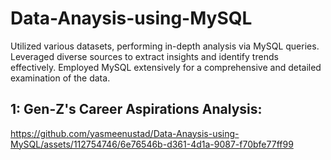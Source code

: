 # Data-Anaysis-using-MySQL
Utilized various datasets, performing in-depth analysis via MySQL queries. Leveraged diverse sources to extract insights and identify trends effectively. Employed MySQL extensively for a comprehensive and detailed examination of the data.

## 1: Gen-Z's Career Aspirations Analysis:

https://github.com/yasmeenustad/Data-Anaysis-using-MySQL/assets/112754746/6e76546b-d361-4d1a-9087-f70bfe77ff99


